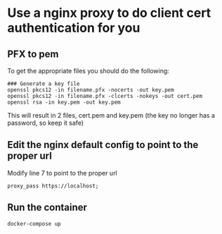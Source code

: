 # Use a nginx proxy to do client cert authentication for you

## PFX to pem
To get the appropriate files you should do the following:

```
### Generate a key file
openssl pkcs12 -in filename.pfx -nocerts -out key.pem
openssl pkcs12 -in filename.pfx -clcerts -nokeys -out cert.pem
openssl rsa -in key.pem -out key.pem
```

This will result in 2 files, cert.pem and key.pem (the key no longer has a password, so keep it safe)

## Edit the nginx default config to point to the proper url
Modify line 7 to point to the proper url
```
proxy_pass https://localhost;
```

## Run the container
```
docker-compose up
```
